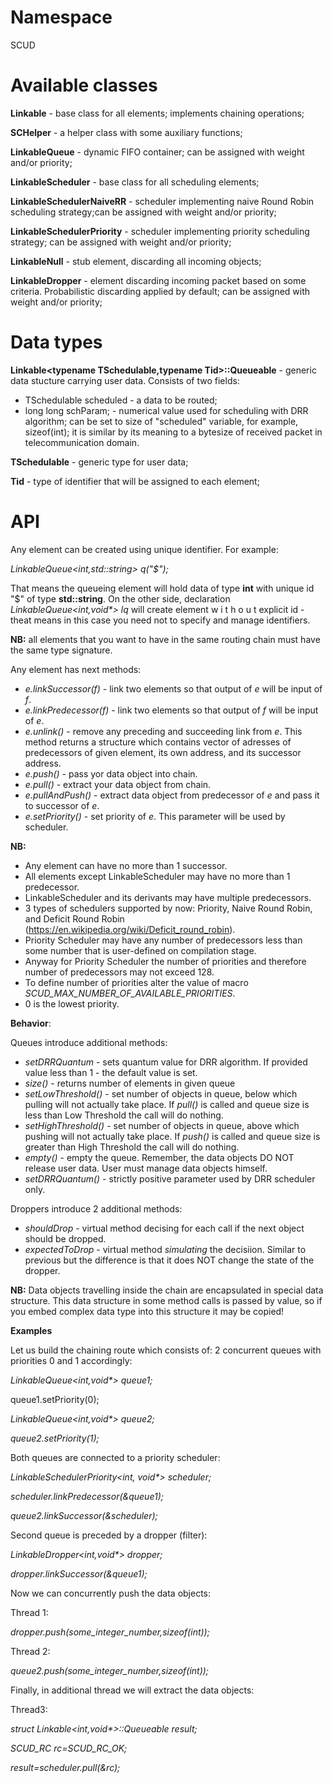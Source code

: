 # Namespace

SCUD

# Available classes

**Linkable** - base class for all elements; implements chaining operations;

**SCHelper** - a helper class with some auxiliary functions;

**LinkableQueue** - dynamic FIFO container; can be assigned with weight and/or priority;

**LinkableScheduler** - base class for all scheduling elements;

**LinkableSchedulerNaiveRR** - scheduler implementing naive Round Robin scheduling strategy;can be assigned with weight and/or priority;

**LinkableSchedulerPriority** - scheduler implementing priority scheduling strategy; can be assigned with weight and/or priority;

**LinkableNull** - stub element, discarding all incoming objects;

**LinkableDropper** - element discarding incoming packet based on some criteria. Probabilistic discarding applied by default; can be assigned with weight and/or priority;

# Data types

**Linkable<typename TSchedulable,typename Tid>::Queueable** - generic data stucture carrying user data. Consists of two fields: 
* TSchedulable scheduled - a data to be routed; 
* long long schParam; - numerical value used for scheduling with DRR algorithm; can be set to size of "scheduled" variable, for example, sizeof(int); it is similar by its meaning to a bytesize of received packet in telecommunication domain.

**TSchedulable** - generic type for user data;

**Tid** - type of identifier that will be assigned to each element;

# API
Any element can be created using unique identifier. For example:

_LinkableQueue<int,std::string> q("$");_

That means the queueing element will hold data of type **int** with unique id "$" of type **std::string**.
On the other side, declaration _LinkableQueue<int,void*> lq_ will create element  w i t h o u t  explicit id - theat means in this case you need not to specify and manage identifiers.

**NB:** all elements that you want to have in the same routing chain must have the same type signature.

Any element has next methods:
* _e.linkSuccessor(f)_ - link two elements so that output of _e_ will be input of _f_.
* _e.linkPredecessor(f)_ - link two elements so that output of _f_ will be input of _e_.
* _e.unlink()_ - remove any preceding and succeeding link from _e_. This method returns a structure which contains vector of adresses of predecessors of given element, its own address, and its successor address.
* _e.push()_ - pass yor data object into chain.
* _e.pull()_ - extract your data object from chain.
* _e.pullAndPush()_ - extract data object from predecessor of _e_ and pass it to successor of _e_.
* _e.setPriority()_ - set priority of _e_. This parameter will be used by scheduler.
 
**NB:** 
* Any element can have no more than 1 successor.
* All elements except LinkableScheduler may have no more than 1 predecessor. 
* LinkableScheduler and its derivants may have multiple predecessors. 
* 3 types of schedulers supported by now: Priority, Naive Round Robin, and Deficit Round Robin (https://en.wikipedia.org/wiki/Deficit_round_robin).
* Priority Scheduler may have any number of predecessors less than some number that is user-defined on compilation stage. 
* Anyway for Priority Scheduler the number of priorities and therefore number of predecessors may not exceed 128. 
* To define number of priorities alter the value of macro _SCUD_MAX_NUMBER_OF_AVAILABLE_PRIORITIES_. 
* 0 is the lowest priority.


**Behavior**:

Queues introduce additional methods:
* _setDRRQuantum_ - sets quantum value for DRR algorithm. If provided value less than 1 - the default value is set.
* _size()_ - returns number of elements in given queue
* _setLowThreshold()_ - set number of objects in queue, below which pulling will not actually take place. If _pull()_ is called and queue size is less than Low Threshold the call will do nothing.
* _setHighThreshold()_ - set number of objects in queue, above which pushing will not actually take place. If _push()_ is called and queue size is greater than High Threshold the call will do nothing.
* _empty()_ - empty the queue. Remember, the data objects DO NOT release user data. User must manage data objects himself.
* _setDRRQuantum()_ - strictly positive parameter used by DRR scheduler only.

Droppers introduce 2 additional methods:
* _shouldDrop_ - virtual method decising for each call if the next object should be dropped.
* _expectedToDrop_ - virtual method _simulating_ the decisiion. Similar to previous but the difference is that it does NOT change the state of the dropper.

**NB:** Data objects travelling inside the chain are encapsulated in special data structure. This data structure in some method calls is passed by value, so if you embed complex data type into this structure it may be copied! 

**Examples**

Let us build the chaining route which consists of:
2 concurrent queues with priorities 0 and 1 accordingly:

_LinkableQueue<int,void*> queue1;_

queue1.setPriority(0);

_LinkableQueue<int,void*> queue2;_

_queue2.setPriority(1);_

Both queues are connected to a priority scheduler:

_LinkableSchedulerPriority<int, void*> scheduler;_

_scheduler.linkPredecessor(&queue1);_

_queue2.linkSuccessor(&scheduler);_

Second queue is preceded by a dropper (filter):

_LinkableDropper<int,void*> dropper;_

_dropper.linkSuccessor(&queue1);_

Now we can concurrently push the data objects:

Thread 1:

_dropper.push(some_integer_number,sizeof(int));_

Thread 2:

_queue2.push(some_integer_number,sizeof(int));_

Finally, in additional thread we will extract the data objects:

Thread3: 

_struct Linkable<int,void*>::Queueable result;_

_SCUD_RC rc=SCUD_RC_OK;_

_result=scheduler.pull(&rc);_
